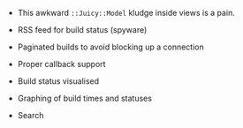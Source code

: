 * This awkward `::Juicy::Model` kludge inside views is a pain.

* RSS feed for build status (spyware)

* Paginated builds to avoid blocking up a connection

* Proper callback support

* Build status visualised

* Graphing of build times and statuses

* Search
